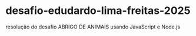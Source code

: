 # desafio-edudardo-lima-freitas-2025
resolução do desafio ABRIGO DE ANIMAIS usando JavaScript e Node.js
